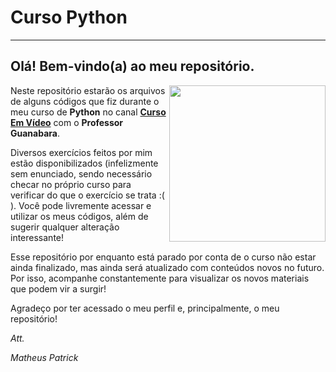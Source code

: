 # Curso Python
---
## Olá! Bem-vindo(a) ao meu repositório.
<img align="right" src="https://octodex.github.com/images/pythocat.png" width="250">

Neste repositório estarão os arquivos de alguns códigos que fiz durante o meu curso de **Python** no canal **[Curso Em Vídeo](https://www.youtube.com/user/cursosemvideo)** com o **Professor Guanabara**.

Diversos exercícios feitos por mim estão disponibilizados (infelizmente sem enunciado, sendo necessário checar no próprio curso para verificar do que o exercício se trata :( ).
Você pode livremente acessar e utilizar os meus códigos, além de sugerir qualquer alteração interessante!


Esse repositório por enquanto está parado por conta de o curso não estar ainda finalizado, mas ainda será atualizado com conteúdos novos no futuro. Por isso, acompanhe constantemente para visualizar os novos materiais que podem vir a surgir!

Agradeço por ter acessado o meu perfil e, principalmente, o meu repositório!


*Att.*


*Matheus Patrick*
